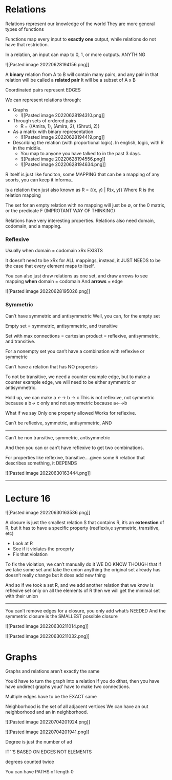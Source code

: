 # Relations

Relations represent our knowledge of the world
They are more general types of functions


Functions map every input to **exactly one** output, while relations do not have that restriction. 

In a relation, an input can map to 0, 1, or more outputs. 
ANYTHING


![[Pasted image 20220628194156.png]]

A **binary** relation from A to B will contain many pairs, and any pair in that relation will be called a **related pair** 
It will be a subset of A x B

Coordinated pairs represent EDGES


We can represent relations through: 
- Graphs 
	- ![[Pasted image 20220628194310.png]]
- Through sets of ordered pairs 
	- R = {(Amira, 1), (Amira, 2), (Shruti, 2)}
- As a matrix with binary representation 
	- ![[Pasted image 20220628194419.png]]
- Describing the relation (with proportional logic). In english, logic, with R in the middle.  
	- You map to anyone you have talked to in the past 3 days. 
	- ![[Pasted image 20220628194556.png]]
	- ![[Pasted image 20220628194634.png]]

R itself is just like funciton, some MAPPING that can be a mapping of any soorts, you can keep it informa.. 

Is a relation then just also known as
R = {(x, y) | R(x, y)}
Where R is the relation mapping

The set for an empty relation with no mapping will just be $\emptyset$, or the 0 matrix, or the predicate F (IMPROTANT WAY OF THINKING)




Relations have very interesting properties. 
Relations also need domain, codomain, and a mapping. 

### Reflexive 
Usually when domain = codomain 
xRx  EXISTS

It doesn’t need to be xRx for ALL mappings, instead, it JUST NEEDS to be the case that every element maps to itself. 

You can also just draw relations as one set, and draw arrows to see mapping **when** domain = codomain
And **arrows** = edge

![[Pasted image 20220628195026.png]]



### Symmetric










Can’t have symmetric and antisymmetric
Well, you can, for the empty set 


Empty set = symmetric, antisymmetric, and transitive

Set with max connections  = cartesian product = reflexive, antisymmetric, and transitive.

For a nonempty set you can’t have a combination with reflexive or symmetric 


Can’t have a relation that has NO properteis

To not be transitive, we need a counter example edge, but to make a counter example edge, we will need to be either symmetric or antisymmetric. 

Hold up, we can make a ←→ b → c
This is not reflexive, not symmetric because a b→ c only and not asymmetric because a←→b

What if we say
Only one property allowed
Works for reflexive. 

Can’t be reflexive, symmetric, antisymmetric, AND 

---

Can’t be non transitive, symmetric, antisymmetric

And then you can or can’t have reflexive to get two combinations. 




For properties like reflexive, transitive….given some R relation that describes something, it DEPENDS


![[Pasted image 20220630163444.png]]




---



# Lecture 16

![[Pasted image 20220630163536.png]]


A closure is just the smallest relation S that contains R, it’s an **extenstion** of R, but it has to have a specific property (reeflexiv,e symmetric, transitive, etc)

- Look at R
- See if it violates the proeprty
- Fix that violation

To fix the violation, we can’t manually do it
WE DO KNOW THOUGH that
if we take some set
and take the union
anything the original set already has doesn’t really change
but it does add new thing

And so if we took a set R, and we add another relation that we know is reflexive set only on all the elements of R
then we will get the minimal set with their union

---

You can’t remove edges for a closure, you only add what’s NEEDED
And the symmetric closure is the SMALLEST possible closure




![[Pasted image 20220630211014.png]]



![[Pasted image 20220630211032.png]]




# Graphs


Graphs and relations aren’t exactly the same

You’d have to turn the graph into a relation
If you do dthat, then you have have undirect graphs youd’ have to make two connections. 

Multiple edges have to be the EXACT same



Neighborhood is the set of all adjacent vertices
We can have an out neighborhood and an in neighborhood. 

![[Pasted image 20220704201924.png]]




![[Pasted image 20220704201941.png]]



Degree is just the number of ad

IT"‘S BASED ON EDGES NOT ELEMENTS

degrees counted twice

You can have PATHS of length 0 




